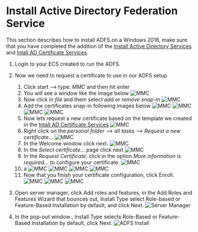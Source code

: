 # Install Active Directory Federation Service

This section describes how to install ADFS on a Windows 2016, make sure that you have completed the addition of the [Install Active Directory Services](Install_ActiveDirectoryServices.md) and  [Intall AD Certificate Services](Install_ADCertificateServices.md).

1. Login to your ECS created to run the ADFS.

2. Now we need to request a certificate to use in our ADFS setup
   1. Click start --> type: *MMC* and then hit enter
   2. You will see a window like the image below
   ![MMC](/img/certificate-01.png)
   3. Now click in *file* and them select *add or remove snap-in*
   ![MMC](/img/certificate-02.png)
   4. Add the certificates snap-in following images below 
   ![MMC](/img/certificate-03.png)
   ![MMC](/img/certificate-04.png)
   ![MMC](/img/certificate-05.png)
   ![MMC](/img/certificate-06.png)
   5. Now lets request a new certificate based on the template we created in the [Intall AD Certificate Services](Install_ADCertificateServices.md)
   ![MMC](/img/certificate-07.png)
   6. Right click on the *personal folder* --> *all tasks* --> *Request a new certificate...*
   ![MMC](/img/certificate-08.png)
   7. In the Welcome window click next.
   ![MMC](/img/certificate-09.png)
   8. In the *Select certificate...* page click next
   ![MMC](/img/certificate-10.png)
   9. In the *Request Certificate*, click in the option *More information is required...* to configure your certificate.
   ![MMC](/img/certificate-11.png)
   10. a
   ![MMC](/img/certificate-12.png)
   ![MMC](/img/certificate-13.png)
   ![MMC](/img/certificate-14.png)
   ![MMC](/img/certificate-15.png)
   11. Now that you finish your certificate configuration, click Enroll.
   ![MMC](/img/certificate-16.png)
   ![MMC](/img/certificate-17.png)
   ![MMC](/img/certificate-18.png)



3. Open server manager, click Add roles and features, in the Add Roles and Features Wizard that bounces out, Install Type select Role-based or Feature-Based Installation by default, and click Next.
![Server Manager](/img/servermanager.png)

4. In the pop-out window , Install Type selects Role-Based or Feature-Based Installation by default, click Next.
![ADFS Install](adfs-install-01.png)

